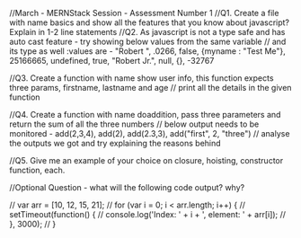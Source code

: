 //March - MERNStack Session - Assessment Number 1
//Q1. Create a file with name basics and show all the features that you know about javascript? Explain in 1-2 line statements 
//Q2. As javascript is not a type safe and has auto cast feature - try showing below values from the same variable
// and its type as well :values are - "Robert ", .0266, false, {myname : "Test Me"}, 25166665, undefined, true, "Robert Jr.", null, {}, -32767

//Q3. Create a function with name show user info, this function expects three params, firstname, lastname and age
//  print all the details in the given function

//Q4. Create a function with name doaddition, pass three parameters and return the sum of all the three numbers
// below output needs to be monitored - add(2,3,4), add(2), add(2.3,3), add("first", 2, "three")
// analyse the outputs we got and try explaining the reasons behind

//Q5. Give me an example of your choice on closure, hoisting, constructor function, each.

//Optional Question - what will the following code output? why?

// var arr = [10, 12, 15, 21];
// for (var i = 0; i < arr.length; i++) {
//   setTimeout(function() {
//     console.log('Index: ' + i + ', element: ' + arr[i]);
//   }, 3000);
// }